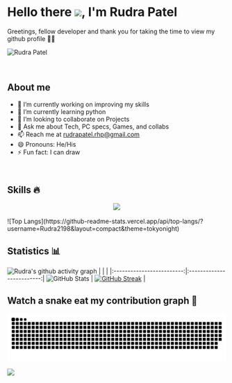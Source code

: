 #  **Hello there <img src="https://github.com/TheDudeThatCode/TheDudeThatCode/blob/master/Assets/Hi.gif" width="29">, I'm Rudra Patel**

Greetings, fellow developer and thank you for taking the time to view my github profile  🫶🏻

![Rudra Patel](https://user-images.githubusercontent.com/89503697/176100730-0fbaa2ab-09a6-4fdf-83c7-535d496d1a96.png)

<br  />

## About me 

- 🔭 I’m currently working on improving my skills
- 🌱 I’m currently learning python 
- 👯 I’m looking to collaborate on Projects
- 💬 Ask me about Tech, PC specs, Games, and collabs 
- 📫 Reach me at rudrapatel.rhp@gmail.com
- 😄 Pronouns: He/His
- ⚡ Fun fact: I can draw 

<br />

## Skills 🔥
<p align="center">
  <a href="https://skillicons.dev">
    <img src="https://skillicons.dev/icons?i=html,css,js,bootstrap,c,cpp,java,kotlin,react,python,linux,figma,bash,ps,ai,discord,git,github,vscode,androidstudio,idea,linkedin,mysql,vim&perline=12" />
  </a>
</p>
![Top Langs](https://github-readme-stats.vercel.app/api/top-langs/?username=Rudra2198&layout=compact&theme=tokyonight)
<br />

## Statistics 📊

![Rudra's github activity graph](https://activity-graph.herokuapp.com/graph?username=Rudra2198&theme=gotham)
|      |      |
|:-------------------------:|:-------------------------:|
![GitHub Stats](https://github-readme-stats.vercel.app/api?username=Rudra2198&theme=tokyonight) | [![GitHub Streak](http://github-readme-streak-stats.herokuapp.com?user=Rudra2198&theme=tokyonight)](https://git.io/streak-stats) |

## Watch a snake eat my contribution graph 🐍

![snake gif](https://github.com/Rudra2198/Rudra2198/blob/output/github-contribution-grid-snake.svg)

![](https://komarev.com/ghpvc/?username=Rudra2198&color=blueviolet)
